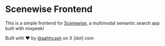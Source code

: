 # Scenewise Frontend

This is a simple frontend for [Scenewise](https://github.com/ahhcash/scenewise), a multimodal semantic search app built with mixpeek!

Built with ❤️ by [@aahhcash](https://x.com/aahhcash) on X \[dot\] com
